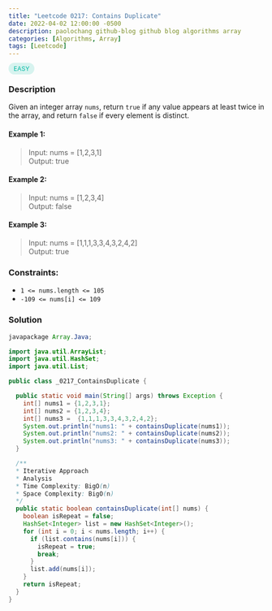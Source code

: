 ```yaml
---
title: "Leetcode 0217: Contains Duplicate"
date: 2022-04-02 12:00:00 -0500
description: paolochang github-blog github blog algorithms array
categories: [Algorithms, Array]
tags: [Leetcode]
---
```


<style type='text/css'>
[class*="level"] {
  color: #00B8A3;
  font-size: 12px;
  padding: 4px 10px;
  border-radius: 21px;
  background-color: rgba(0, 184, 163, 0.15);
}
</style>

<span class=level>EASY<span>

### Description

Given an integer array `nums`, return `true` if any value appears at least twice in the array, and return `false` if every element is distinct.

#### Example 1:

> Input: nums = [1,2,3,1]<br/>
> Output: true

#### Example 2:

> Input: nums = [1,2,3,4]<br/>
> Output: false

#### Example 3:

> Input: nums = [1,1,1,3,3,4,3,2,4,2]<br/>
> Output: true

### Constraints:

- `1 <= nums.length <= 105`
- `-109 <= nums[i] <= 109`

### Solution

```java
javapackage Array.Java;

import java.util.ArrayList;
import java.util.HashSet;
import java.util.List;

public class _0217_ContainsDuplicate {

  public static void main(String[] args) throws Exception {
    int[] nums1 = {1,2,3,1};
    int[] nums2 = {1,2,3,4};
    int[] nums3 =  {1,1,1,3,3,4,3,2,4,2};
    System.out.println("nums1: " + containsDuplicate(nums1));
    System.out.println("nums2: " + containsDuplicate(nums2));
    System.out.println("nums3: " + containsDuplicate(nums3));
  }

  /**
  * Iterative Approach
  * Analysis
  * Time Complexity: BigO(n)
  * Space Complexity: BigO(n)
  */
  public static boolean containsDuplicate(int[] nums) {
    boolean isRepeat = false;
    HashSet<Integer> list = new HashSet<Integer>();
    for (int i = 0; i < nums.length; i++) {
      if (list.contains(nums[i])) {
        isRepeat = true;
        break;
      }
      list.add(nums[i]);
    }
    return isRepeat;
  }
}

```
